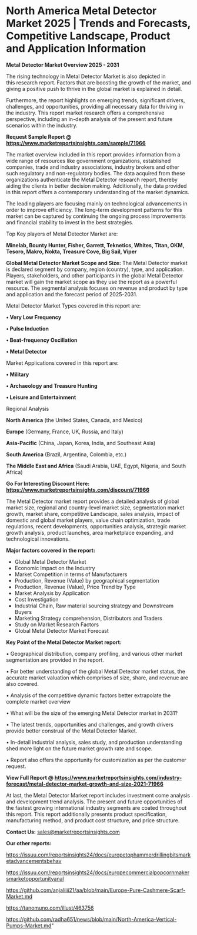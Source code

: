  # North America Metal Detector Market 2025 | Trends and Forecasts, Competitive Landscape, Product and Application Information

<Strong> Metal Detector Market Overview 2025 - 2031</strong>

The rising technology in Metal Detector Market is also depicted in this research report. Factors that are boosting the growth of the market, and giving a positive push to thrive in the global market is explained in detail.

Furthermore, the report highlights on emerging trends, significant drivers, challenges, and opportunities, providing all necessary data for thriving in the industry. This report market research offers a comprehensive perspective, including an in-depth analysis of the present and future scenarios within the industry.

<strong>Request Sample Report @ <a href=https://www.marketreportsinsights.com/sample/71966>https://www.marketreportsinsights.com/sample/71966</a></strong>

The market overview included in this report provides information from a wide range of resources like government organizations, established companies, trade and industry associations, industry brokers and other such regulatory and non-regulatory bodies. The data acquired from these organizations authenticate the Metal Detector research report, thereby aiding the clients in better decision making. Additionally, the data provided in this report offers a contemporary understanding of the market dynamics.

The leading players are focusing mainly on technological advancements in order to improve efficiency. The long-term development patterns for this market can be captured by continuing the ongoing process improvements and financial stability to invest in the best strategies.

Top Key players of Metal Detector Market are:

<strong>Minelab, Bounty Hunter, Fisher, Garrett, Teknetics, Whites, Titan, OKM, Tesoro, Makro, Nokta, Treasure Cove, Big Sail, Viper</strong>

<strong><b>Global Metal Detector Market Scope and Size:</b></strong>
The Metal Detector market is declared segment by company, region (country), type, and application. Players, stakeholders, and other participants in the global Metal Detector market will gain the market scope as they use the report as a powerful resource. The segmental analysis focuses on revenue and product by type and application and the forecast period of 2025-2031.

Metal Detector Market Types covered in this report are:

<strong>• Very Low Frequency

• Pulse Induction

• Beat-frequency Oscillation

• Metal Detector</strong>

Market Applications covered in this report are:

<strong>• Military

• Archaeology and Treasure Hunting

• Leisure and Entertainment</strong> 

Regional Analysis

<strong>North America</strong> (the United States, Canada, and Mexico)

<strong>Europe</strong> (Germany, France, UK, Russia, and Italy)

<strong>Asia-Pacific</strong> (China, Japan, Korea, India, and Southeast Asia)

<strong>South America</strong> (Brazil, Argentina, Colombia, etc.)

<strong>The Middle East and Africa</strong> (Saudi Arabia, UAE, Egypt, Nigeria, and South Africa)

<strong>Go For Interesting Discount Here: <a href=https://www.marketreportsinsights.com/discount/71966>https://www.marketreportsinsights.com/discount/71966</a></strong>

The Metal Detector market report provides a detailed analysis of global market size, regional and country-level market size, segmentation market growth, market share, competitive Landscape, sales analysis, impact of domestic and global market players, value chain optimization, trade regulations, recent developments, opportunities analysis, strategic market growth analysis, product launches, area marketplace expanding, and technological innovations.

<strong><b>Major factors covered in the report:</b></strong>
<ul>
  <li>Global Metal Detector Market </li>
  <li>Economic Impact on the Industry</li>
  <li>Market Competition in terms of Manufacturers</li>
  <li>Production, Revenue (Value) by geographical segmentation</li>
  <li>Production, Revenue (Value), Price Trend by Type</li>
  <li>Market Analysis by Application</li>
  <li>Cost Investigation</li>
  <li>Industrial Chain, Raw material sourcing strategy and Downstream Buyers</li>
  <li>Marketing Strategy comprehension, Distributors and Traders</li>
  <li>Study on Market Research Factors</li>
  <li>Global Metal Detector Market Forecast</li>
</ul>

<strong><b>Key Point of the Metal Detector Market report:</b></strong>

• Geographical distribution, company profiling, and various other market segmentation are provided in the report.

• For better understanding of the global Metal Detector market status, the accurate market valuation which comprises of size, share, and revenue are also covered.

• Analysis of the competitive dynamic factors better extrapolate the complete market overview

• What will be the size of the emerging Metal Detector market in 2031?

• The latest trends, opportunities and challenges, and growth drivers provide better construal of the Metal Detector Market.

• In-detail industrial analysis, sales study, and production understanding shed more light on the future market growth rate and scope.

• Report also offers the opportunity for customization as per the customer request.

<strong><b>View Full Report @ <a href=https://www.marketreportsinsights.com/industry-forecast/metal-detector-market-growth-and-size-2021-71966>https://www.marketreportsinsights.com/industry-forecast/metal-detector-market-growth-and-size-2021-71966</a></b></strong>


At last, the Metal Detector Market report includes investment come analysis and development trend analysis. The present and future opportunities of the fastest growing international industry segments are coated throughout this report. This report additionally presents product specification, manufacturing method, and product cost structure, and price structure.

<strong>Contact Us:</strong>
sales@marketreportsinsights.com

<strong>Our other reports:</strong>

<a href=https://issuu.com/reportsinsights24/docs/europetophammerdrillingbitsmarketadvancementsbehav>https://issuu.com/reportsinsights24/docs/europetophammerdrillingbitsmarketadvancementsbehav</a>

<a href=https://issuu.com/reportsinsights24/docs/europecommercialpopcornmakersmarketopportunityanal>https://issuu.com/reportsinsights24/docs/europecommercialpopcornmakersmarketopportunityanal</a>

<a href=https://github.com/anjaliiii21/aa/blob/main/Europe-Pure-Cashmere-Scarf-Market.md>https://github.com/anjaliiii21/aa/blob/main/Europe-Pure-Cashmere-Scarf-Market.md</a>

<a href=https://tanomuno.com/illust/463756>https://tanomuno.com/illust/463756</a>

<a href=https://github.com/radha651/news/blob/main/North-America-Vertical-Pumps-Market.md>https://github.com/radha651/news/blob/main/North-America-Vertical-Pumps-Market.md</a>"

